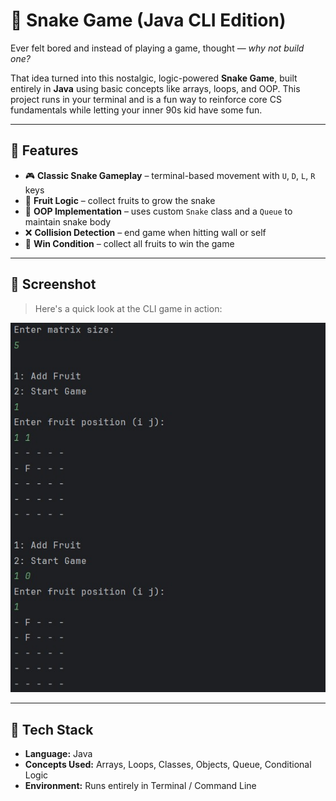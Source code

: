 # 🐍 Snake Game (Java CLI Edition)

Ever felt bored and instead of playing a game, thought — *why not build one?*

That idea turned into this nostalgic, logic-powered **Snake Game**, built entirely in **Java** using basic concepts like arrays, loops, and OOP. This project runs in your terminal and is a fun way to reinforce core CS fundamentals while letting your inner 90s kid have some fun.

---

## 🚀 Features

- 🎮 **Classic Snake Gameplay** – terminal-based movement with `U`, `D`, `L`, `R` keys
- 🍎 **Fruit Logic** – collect fruits to grow the snake
- 🧠 **OOP Implementation** – uses custom `Snake` class and a `Queue` to maintain snake body
- ❌ **Collision Detection** – end game when hitting wall or self
- 🎯 **Win Condition** – collect all fruits to win the game

---

## 📸 Screenshot

> Here's a quick look at the CLI game in action:

![Snake Game Screenshot](https://raw.githubusercontent.com/NK-SAT/cli-Snake-Game/main/snake%20game.jpg)

---

## 🧰 Tech Stack

- **Language:** Java  
- **Concepts Used:** Arrays, Loops, Classes, Objects, Queue, Conditional Logic  
- **Environment:** Runs entirely in Terminal / Command Line  


